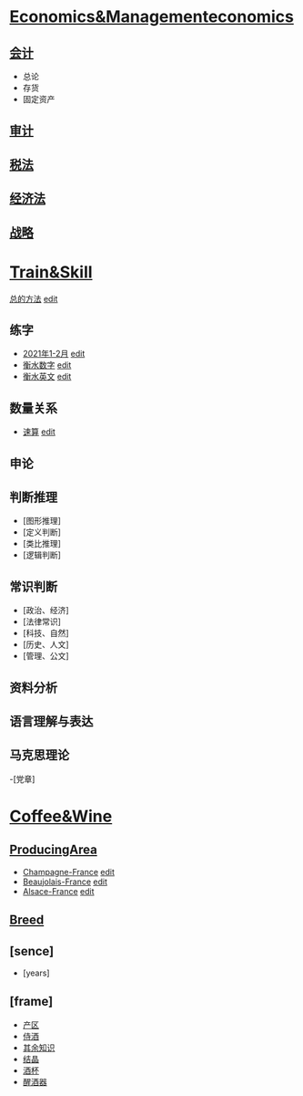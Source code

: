 # [Economics&Managementeconomics](./sub_domain/)

## [会计](./sub_domain/cpa/KJ/)
- 总论
- 存货
- 固定资产



## [审计](./sub_domain/cpa/SJ/)



## [税法](./sub_domain/cpa/SF/)


## [经济法](./sub_domain/cpa/JF/)



## [战略](./sub_domain/cpa/ZL/)


# [Train&Skill](./sub_domain/train/)

[总的方法](https://xtj2020.top/sub_domain/train.html) [edit](./sub_domain/train.md)

## 练字
- [2021年1-2月](https://xtj2020.top/sub_domain/train/练字/2021-2.html) [edit](./sub_domain/train/练字/2021-2.md)
- [衡水数字](https://xtj2020.top/sub_domain/train/练字/衡水数字.html) [edit](./sub_domain/train/练字/衡水数字.md)
- [衡水英文](https://xtj2020.top/sub_domain/train/练字/衡水英文.html) [edit](./sub_domain/train/练字/衡水英文.md)

## 数量关系
- [速算](https://xtj2020.top/sub_domain/train/数量关系/速算.html) [edit](./sub_domain/train/数量关系/速算.md)


## 申论


## 判断推理
- [图形推理]
- [定义判断]
- [类比推理]
- [逻辑判断]


## 常识判断
- [政治、经济]
- [法律常识]
- [科技、自然]
- [历史、人文]
- [管理、公文]


## 资料分析


## 语言理解与表达

## 马克思理论

-[党章]



# [Coffee&Wine](./sub_domain/wine/)

## [ProducingArea](./sub_domain/wine/ProducingArea/)

- [Champagne-France](./sub_domain/wine/ProducingArea/Champagne-France.html) [edit](./sub_domain/wine/ProducingArea/Champagne-France.md)
- [Beaujolais-France](./sub_domain/wine/ProducingArea/Beaujolais-France.html) [edit](./sub_domain/wine/ProducingArea/Beaujolais-France.md)
- [Alsace-France](./sub_domain/wine/ProducingArea/Alsace-France.html) [edit](./wine/ProducingArea/Alsace-France.md)


## [Breed](./sub_domain/wine/Breed/)


## [sence]
- [years]



## [frame]  


- [产区](https://xtj2020.top/sub_domain/wine/产区.html)
- [侍酒](https://xtj2020.top/sub_domain/wine/侍酒.html)
- [其余知识](https://xtj2020.top/sub_domain/wine/其余知识.html)
- [结晶](https://xtj2020.top/sub_domain/wine/结晶.html)
- [酒杯](https://xtj2020.top/sub_domain/wine/酒杯.html)
- [醒酒器](https://xtj2020.top/sub_domain/wine/醒酒器.html)
